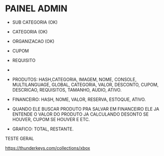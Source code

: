 # PAINEL ADMIN
- SUB CATEGORIA (OK)
- CATEGORIA (OK)
- ORGANIZACAO (OK)
- CUPOM
- REQUISITO
- 

- PRODUTOS: HASH,CATEGORIA, IMAGEM, NOME, CONSOLE, MULTILANGUAGE, GLOBAL, CATEGORIA, VALOR, DESCONTO, CUPOM, DESCRICAO, REQUISITOS, TAMANHO, AUDIO, ATIVO.
- FINANCEIRO: HASH, NOME, VALOR, RESERVA, ESTOQUE, ATIVO.
- QUANDO ELE BUSCAR PRODUTO PRA SALVAR EM FINANCEIRO ELE JA ENTENDE O VALOR DO PRODUTO 
JA CALCULANDO DESONTO SE HOUVER, CUPOM SE HOUVER E ETC.


- GRAFICO: TOTAL, RESTANTE.

TESTE GERAL


https://thunderkeys.com/collections/xbox